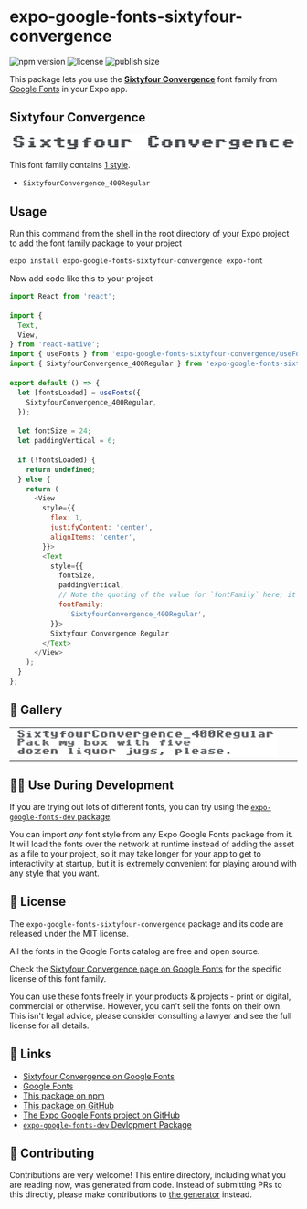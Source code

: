 # expo-google-fonts-sixtyfour-convergence

![npm version](https://flat.badgen.net/npm/v/expo-google-fonts-sixtyfour-convergence)
![license](https://flat.badgen.net/github/license/expo/google-fonts)
![publish size](https://flat.badgen.net/packagephobia/install/expo-google-fonts-sixtyfour-convergence)

This package lets you use the [**Sixtyfour Convergence**](https://fonts.google.com/specimen/Sixtyfour+Convergence) font family from [Google Fonts](https://fonts.google.com/) in your Expo app.

## Sixtyfour Convergence

![Sixtyfour Convergence](./font-family.png)

This font family contains [1 style](#-gallery).

- `SixtyfourConvergence_400Regular`

## Usage

Run this command from the shell in the root directory of your Expo project to add the font family package to your project
```sh
expo install expo-google-fonts-sixtyfour-convergence expo-font
```

Now add code like this to your project
```js
import React from 'react';

import {
  Text,
  View,
} from 'react-native';
import { useFonts } from 'expo-google-fonts-sixtyfour-convergence/useFonts';
import { SixtyfourConvergence_400Regular } from 'expo-google-fonts-sixtyfour-convergence/400Regular';

export default () => {
  let [fontsLoaded] = useFonts({
    SixtyfourConvergence_400Regular,
  });

  let fontSize = 24;
  let paddingVertical = 6;

  if (!fontsLoaded) {
    return undefined;
  } else {
    return (
      <View
        style={{
          flex: 1,
          justifyContent: 'center',
          alignItems: 'center',
        }}>
        <Text
          style={{
            fontSize,
            paddingVertical,
            // Note the quoting of the value for `fontFamily` here; it expects a string!
            fontFamily:
              'SixtyfourConvergence_400Regular',
          }}>
          Sixtyfour Convergence Regular
        </Text>
      </View>
    );
  }
};

```

## 🔡 Gallery


||||
|-|-|-|
|![SixtyfourConvergence_400Regular](.//400Regular/SixtyfourConvergence_400Regular.ttf.png)||||


## 👩‍💻 Use During Development

If you are trying out lots of different fonts, you can try using the [`expo-google-fonts-dev` package](https://github.com/freeboub/google-fonts/tree/master/font-packages/dev#readme).

You can import *any* font style from any Expo Google Fonts package from it. It will load the fonts
over the network at runtime instead of adding the asset as a file to your project, so it may take longer
for your app to get to interactivity at startup, but it is extremely convenient
for playing around with any style that you want.

## 📖 License

The `expo-google-fonts-sixtyfour-convergence` package and its code are released under the MIT license.

All the fonts in the Google Fonts catalog are free and open source.

Check the [Sixtyfour Convergence page on Google Fonts](https://fonts.google.com/specimen/Sixtyfour+Convergence) for the specific license of this font family.

You can use these fonts freely in your products & projects - print or digital, commercial or otherwise. However, you can't sell the fonts on their own. This isn't legal advice, please consider consulting a lawyer and see the full license for all details.

## 🔗 Links

- [Sixtyfour Convergence on Google Fonts](https://fonts.google.com/specimen/Sixtyfour+Convergence)
- [Google Fonts](https://fonts.google.com/)
- [This package on npm](https://www.npmjs.com/package/expo-google-fonts-sixtyfour-convergence)
- [This package on GitHub](https://github.com/freeboub/google-fonts/tree/master/font-packages/sixtyfour-convergence)
- [The Expo Google Fonts project on GitHub](https://github.com/freeboub/google-fonts)
- [`expo-google-fonts-dev` Devlopment Package](https://github.com/freeboub/google-fonts/tree/master/font-packages/dev)

## 🤝 Contributing

Contributions are very welcome! This entire directory, including what you are reading now, was generated from code. Instead of submitting PRs to this directly, please make contributions to [the generator](https://github.com/freeboub/google-fonts/tree/master/packages/generator) instead.
